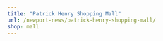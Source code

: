 ```yaml
---
title: "Patrick Henry Shopping Mall"
url: /newport-news/patrick-henry-shopping-mall/
shop: mall
---
```


